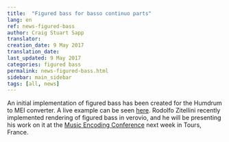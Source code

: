```yaml
---
title:  "Figured bass for basso continuo parts"
lang: en
ref: news-figured-bass
author: Craig Stuart Sapp
translator: 
creation_date: 9 May 2017
translation_date: 
last_updated: 9 May 2017
categories: figured bass
permalink: news-figured-bass.html
sidebar: main_sidebar
tags: [all, news]
---
```


An initial implementation of figured bass has been created
for the Humdrum to MEI converter.  A live example can
be seen [here](/humdrum/figured_bass).  Rodolfo Zitellini 
recently implemented rendering of figured bass in verovio,
and he will be presenting his work on it at the 
[Music Encoding Conference](http://music-encoding.org/community/conference)
next week in Tours, France.


